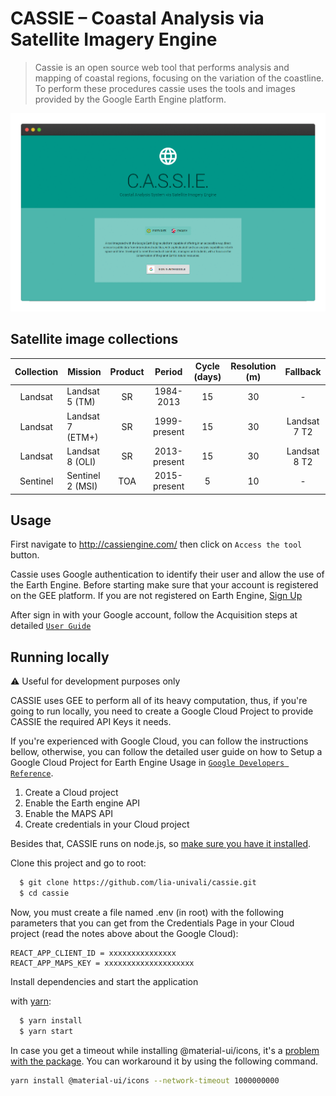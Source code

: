 # CASSIE – Coastal Analysis via Satellite Imagery Engine

>Cassie is an open source web tool that performs analysis and mapping of coastal regions, focusing on the variation of the coastline. To perform these procedures cassie uses the tools and images provided by the Google Earth Engine platform.

![](public/usage_cassie.gif)

## Satellite image collections
Collection | Mission | Product | Period | Cycle (days) | Resolution (m) | Fallback
:-----------:|--------|:-------:|:------:|:------------:|:-----------:|:-----------:
Landsat | Landsat 5 (TM)   | SR  | 1984-2013    | 15 | 30 | - 
Landsat | Landsat 7 (ETM+) | SR  | 1999-present | 15 | 30 | Landsat 7 T2
Landsat | Landsat 8 (OLI)  | SR  | 2013-present | 15 | 30 | Landsat 8 T2
Sentinel| Sentinel 2 (MSI) | TOA | 2015-present | 5  | 10 | -

## Usage
First navigate to http://cassiengine.com/ then click on `Access the tool` button.

Cassie uses Google authentication to identify their user and allow the use of the Earth Engine. Before starting make sure that your account is registered on the GEE platform. If you are not registered on Earth Engine, [Sign Up](https://signup.earthengine.google.com/)

After sign in with your Google account, follow the Acquisition steps at detailed [`User Guide`](https://drive.google.com/file/d/1HPKQw_nOQEJwG8q0sfR6IMKBHD9bH8Jv/view)

## Running locally
:warning: Useful for development purposes only

CASSIE uses GEE to perform all of its heavy computation, thus, if you're going to run locally, you need to create a Google Cloud Project to provide CASSIE the required API Keys it needs.

If you're experienced with Google Cloud, you can follow the instructions bellow, otherwise, you can follow the detailed user guide on how to Setup a Google Cloud Project for Earth Engine Usage in [`Google Developers Reference`](https://developers.google.com/earth-engine/earthengine_cloud_project_setup).

1. Create a Cloud project
2. Enable the Earth engine API
3. Enable the MAPS API
4. Create credentials in your Cloud project

Besides that, CASSIE runs on node.js, so [make sure you have it installed](https://nodejs.org).

Clone this project and go to root:
```sh
  $ git clone https://github.com/lia-univali/cassie.git
  $ cd cassie
```

Now, you must create a file named .env (in root) with the following parameters that you can get from the Credentials Page in your Cloud project (read the notes above about the Google Cloud):

```
REACT_APP_CLIENT_ID = xxxxxxxxxxxxxxx
REACT_APP_MAPS_KEY = xxxxxxxxxxxxxxxxxxxx
```

Install dependencies and start the application

with [yarn](https://classic.yarnpkg.com/lang/en/):
```sh
  $ yarn install
  $ yarn start
```
In case you get a timeout while installing @material-ui/icons, it's a [problem with the package](https://github.com/mui-org/material-ui/issues/12432). You can workaround it by using the following command.

```sh
yarn install @material-ui/icons --network-timeout 1000000000
```
<!-- ## Diagrams

[![](https://mermaid.ink/img/eyJjb2RlIjoic2VxdWVuY2VEaWFncmFtXG4gICAgcGFydGljaXBhbnQgVXNlclxuICAgIHBhcnRpY2lwYW50IHNob3JlbGluZSBhcyBtb2R1bGUgU2hvcmVsaW5lXG4gICAgcGFydGljaXBhbnQgaW1hZ2VyeSBhcyBtb2R1bGUgSW1hZ2VyeVxuICAgIHBhcnRpY2lwYW50IEdFRVxuXG4gICAgVXNlci0-PitzaG9yZWxpbmU6ZGVyaXZlU2hvcmVsaW5lc1xuICAgIGxvb3AgRWFjaCBkYXRlXG4gICAgICAgIHNob3JlbGluZS0-PitpbWFnZXJ5OiBpZGVudGlmeVdhdGVyRmVhdHVyZShpbWFnZSwgYmFuZCwgcm9pLCB0aHJlc2hvbGRGbilcbiAgICAgICAgaW1hZ2VyeS0tPj4tc2hvcmVsaW5lOiByZXR1cm46IEZlYXR1cmVcblxuICAgICAgICBzaG9yZWxpbmUtPj4rc2hvcmVsaW5lOiByZW1vdmVDb2FzdGxpbmVOb2lzZShjb2FzdGxpbmUsIHRyYW5zZWN0cyk6IEZlYXR1cmVcblxuICAgICAgICBzaG9yZWxpbmUtPj4rR0VFOiBGZWF0dXJlQ29sbGVjdGlvbjo6c29ydChwYXJhbXMpXG4gICAgICAgIE5vdGUgcmlnaHQgb2YgR0VFOiBwYXJhbXM6IDxicj4geyBsYWJlbCA6ICdpbnRlcnNlY3Rpb24nfVxuICAgICAgICBHRUUtLT4-LXNob3JlbGluZTogcmV0dXJuOiBGZWF0dXJlQ29sbGVjdGlvblxuXG4gICAgICAgIHNob3JlbGluZS0-PitHRUU6IEZlYXR1cmVDb2xsZWN0aW9uOjpmaXJzdChzZWdtZW50cylcbiAgICAgICAgR0VFLS0-Pi1zaG9yZWxpbmU6IHJldHVybjogRmVhdHVyZVxuICAgICAgICBkZWFjdGl2YXRlIHNob3JlbGluZVxuICAgICAgICBcbiAgICAgICAgc2hvcmVsaW5lLT4-K3Nob3JlbGluZTogbGluZWFyR2F1c3NpYW5GaWx0ZXIoY29hc3RsaW5lLCBrZXJuZWwsIG1lYW4sIHNkKTogRmVhdHVyZVxuICAgICAgICBOb3RlIHJpZ2h0IG9mIEdFRToga2VybmVsID0gMyw8YnI-IG1lYW4gPSAwLDxicj4gc2QgPSAwLjc1XG4gICAgICAgIFxuICAgICAgICBzaG9yZWxpbmUtPj4rR0VFOiBHZW9tZXRyeTo6TGluZVN0cmluZyhjb29yZGluYXRlKVxuICAgICAgICBHRUUtLT4-LXNob3JlbGluZTogcmV0dXJuOiBHZW9tZXRyeS5MaW5lU3RyaW5nXG4gICAgICAgIGRlYWN0aXZhdGUgc2hvcmVsaW5lXG4gICAgZW5kXG5cbiAgICBzaG9yZWxpbmUtLT4-LVVzZXI6IEZlYXR1cmVDb2xsZWN0aW9uXG5cbiIsIm1lcm1haWQiOnsidGhlbWUiOiJkZWZhdWx0In0sInVwZGF0ZUVkaXRvciI6ZmFsc2V9)](https://mermaid-js.github.io/mermaid-live-editor/#/edit/eyJjb2RlIjoic2VxdWVuY2VEaWFncmFtXG4gICAgcGFydGljaXBhbnQgVXNlclxuICAgIHBhcnRpY2lwYW50IHNob3JlbGluZSBhcyBtb2R1bGUgU2hvcmVsaW5lXG4gICAgcGFydGljaXBhbnQgaW1hZ2VyeSBhcyBtb2R1bGUgSW1hZ2VyeVxuICAgIHBhcnRpY2lwYW50IEdFRVxuXG4gICAgVXNlci0-PitzaG9yZWxpbmU6ZGVyaXZlU2hvcmVsaW5lc1xuICAgIGxvb3AgRWFjaCBkYXRlXG4gICAgICAgIHNob3JlbGluZS0-PitpbWFnZXJ5OiBpZGVudGlmeVdhdGVyRmVhdHVyZShpbWFnZSwgYmFuZCwgcm9pLCB0aHJlc2hvbGRGbilcbiAgICAgICAgaW1hZ2VyeS0tPj4tc2hvcmVsaW5lOiByZXR1cm46IEZlYXR1cmVcblxuICAgICAgICBzaG9yZWxpbmUtPj4rc2hvcmVsaW5lOiByZW1vdmVDb2FzdGxpbmVOb2lzZShjb2FzdGxpbmUsIHRyYW5zZWN0cyk6IEZlYXR1cmVcblxuICAgICAgICBzaG9yZWxpbmUtPj4rR0VFOiBGZWF0dXJlQ29sbGVjdGlvbjo6c29ydChwYXJhbXMpXG4gICAgICAgIE5vdGUgcmlnaHQgb2YgR0VFOiBwYXJhbXM6IDxicj4geyBsYWJlbCA6ICdpbnRlcnNlY3Rpb24nfVxuICAgICAgICBHRUUtLT4-LXNob3JlbGluZTogcmV0dXJuOiBGZWF0dXJlQ29sbGVjdGlvblxuXG4gICAgICAgIHNob3JlbGluZS0-PitHRUU6IEZlYXR1cmVDb2xsZWN0aW9uOjpmaXJzdChzZWdtZW50cylcbiAgICAgICAgR0VFLS0-Pi1zaG9yZWxpbmU6IHJldHVybjogRmVhdHVyZVxuICAgICAgICBkZWFjdGl2YXRlIHNob3JlbGluZVxuICAgICAgICBcbiAgICAgICAgc2hvcmVsaW5lLT4-K3Nob3JlbGluZTogbGluZWFyR2F1c3NpYW5GaWx0ZXIoY29hc3RsaW5lLCBrZXJuZWwsIG1lYW4sIHNkKTogRmVhdHVyZVxuICAgICAgICBOb3RlIHJpZ2h0IG9mIEdFRToga2VybmVsID0gMyw8YnI-IG1lYW4gPSAwLDxicj4gc2QgPSAwLjc1XG4gICAgICAgIFxuICAgICAgICBzaG9yZWxpbmUtPj4rR0VFOiBHZW9tZXRyeTo6TGluZVN0cmluZyhjb29yZGluYXRlKVxuICAgICAgICBHRUUtLT4-LXNob3JlbGluZTogcmV0dXJuOiBHZW9tZXRyeS5MaW5lU3RyaW5nXG4gICAgICAgIGRlYWN0aXZhdGUgc2hvcmVsaW5lXG4gICAgZW5kXG5cbiAgICBzaG9yZWxpbmUtLT4-LVVzZXI6IEZlYXR1cmVDb2xsZWN0aW9uXG5cbiIsIm1lcm1haWQiOnsidGhlbWUiOiJkZWZhdWx0In0sInVwZGF0ZUVkaXRvciI6ZmFsc2V9) -->


